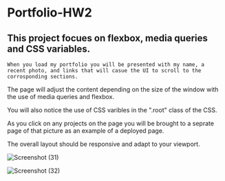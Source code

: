 # Portfolio-HW2

## This project focues on flexbox, media queries and CSS variables.
    When you load my portfolio you will be presented with my name, a recent photo, and links that will casue the UI to scroll to the corrosponding sections. 
The page will adjust the content depending on the size of the window with the use of media queries and flexbox. 

You will also notice the use of CSS varibles in the ".root" class of the CSS. 

As you click on any projects on the page you will be brought to a seprate page of that picture as an example of a deployed page. 

The overall layout should be responsive and adapt to your viewport.

![Screenshot (31)](https://user-images.githubusercontent.com/79488120/114309800-7d30af00-9ab6-11eb-8c25-ae147665c232.png)

![Screenshot (32)](https://user-images.githubusercontent.com/79488120/114309802-7efa7280-9ab6-11eb-90bb-1029fadde0cb.png)